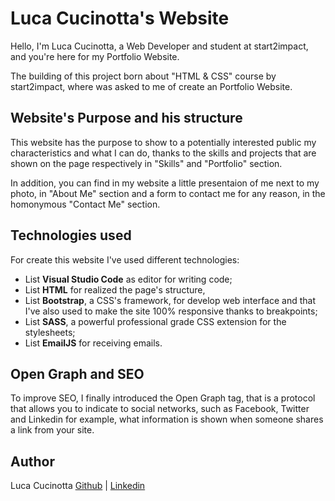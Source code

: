 # Luca Cucinotta's Website
Hello, I'm Luca Cucinotta, a Web Developer and student at start2impact, and you're here for my Portfolio Website.

The building of this project born about "HTML & CSS" course by start2impact, where was asked to me of create an Portfolio Website.
## Website's Purpose and his structure
This website has the purpose to show to a potentially interested public my characteristics and what I can do, thanks to the skills and projects that are shown on the page respectively in "Skills" and "Portfolio" section.

In addition, you can find in my website a little presentaion of me next to my photo, in "About Me" section and a form to contact me for any reason, in the homonymous "Contact Me" section.
## Technologies used
For create this website I've used different technologies:
* List **Visual Studio Code** as editor for writing code; 
* List **HTML** for realized the page's structure, 
* List **Bootstrap**, a CSS's framework, for develop web interface and that I've also used to make the site 100% responsive thanks to breakpoints; 
* List **SASS**, a powerful professional grade CSS extension for the stylesheets;
* List **EmailJS** for receiving emails.
## Open Graph and SEO
To improve SEO, I finally introduced the Open Graph tag, that is a protocol that allows you to indicate to social networks, such as Facebook, Twitter and Linkedin for example, what information is shown when someone shares a link from your site.
## Author
Luca Cucinotta
[Github](https://github.com/lucacucinotta) | [Linkedin](https://www.linkedin.com/in/luca-cucinotta-4b836b278/)